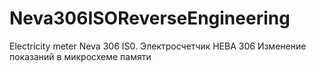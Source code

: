 # Neva306ISOReverseEngineering
Electricity meter Neva 306 IS0. Электросчетчик НЕВА 306 Изменение показаний в микросхеме памяти
